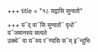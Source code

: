 +++
title = "१८ यद्वासि सुन्वतो"

+++
य᳓द् वा᳓सि सुन्वतो᳓ वृधो᳓  
य᳓जमानस्य सत्पते  
उक्थे᳓ वा य᳓स्य र᳓ण्यसि स᳓म् इ᳓न्दुभिः
